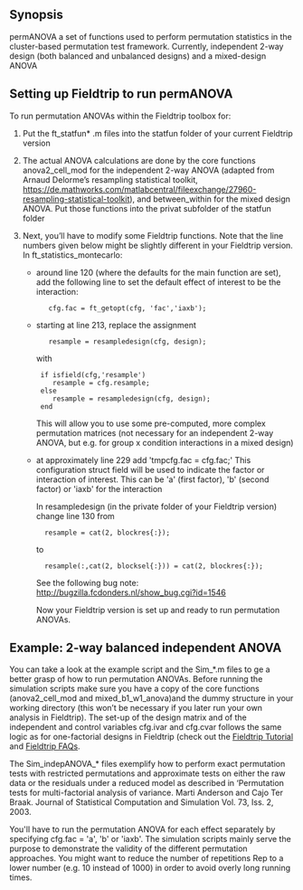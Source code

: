 ## Synopsis

permANOVA a set of functions used to perform permutation statistics in the cluster-based permutation test framework. 
Currently, independent 2-way design (both balanced and unbalanced designs) and a mixed-design ANOVA

## Setting up Fieldtrip to run permANOVA

To run permutation ANOVAs within the Fieldtrip toolbox for:

1. Put the ft_statfun* .m files into the statfun folder of your current Fieldtrip version

2. The actual ANOVA calculations are done by the core functions anova2_cell_mod for the independent 2-way ANOVA (adapted from Arnaud Delorme’s resampling statistical toolkit, 
https://de.mathworks.com/matlabcentral/fileexchange/27960-resampling-statistical-toolkit), and between_within for the mixed design ANOVA. Put those functions into the privat subfolder of the statfun folder 

3. Next, you’ll have to modify some Fieldtrip functions. Note that the line numbers given below might be slightly different in your Fieldtrip version. 
In ft_statistics_montecarlo:
   * around line 120 (where the defaults for the main function are set), add the following line to set the default effect of interest to be the interaction: 
   
            cfg.fac = ft_getopt(cfg, 'fac','iaxb');

   * starting at line 213, replace the assignment 
   
            resample = resampledesign(cfg, design); 
     
     with

          if isfield(cfg,'resample') 
             resample = cfg.resample; 
          else 
             resample = resampledesign(cfg, design); 
          end

      This will allow you to use some pre-computed, more complex permutation matrices (not necessary for an independent 2-way  ANOVA, but e.g. for group x condition interactions in a mixed design) 

    * at approximately line 229 add 'tmpcfg.fac = cfg.fac;'
      This configuration struct field will be used to indicate the factor or interaction of interest. This can be 'a' (first factor), 'b' (second factor) or 'iaxb' for the interaction

      In resampledesign (in the private folder of your Fieldtrip version) change line 130 from 

            resample = cat(2, blockres{:}); 
         to 

            resample(:,cat(2, blocksel{:})) = cat(2, blockres{:}); 

      See the following bug note: http://bugzilla.fcdonders.nl/show_bug.cgi?id=1546

      Now your Fieldtrip version is set up and ready to run permutation ANOVAs.


## Example: 2-way balanced independent ANOVA

You can take a look at the example script and the Sim_*.m files to ge a better grasp of how to run permutation ANOVAs. Before running the simulation scripts make sure you have a copy of the core functions (anova2_cell_mod and mixed_b1_w1_anova)and the dummy structure in your working directory (this won’t be necessary if you later run your own analysis in Fieldtrip). The set-up of the design matrix and of the independent and control variables cfg.ivar and cfg.cvar follows the same logic as for one-factorial designs in Fieldtrip (check out the [Fieldtrip Tutorial](http://www.fieldtriptoolbox.org/tutorial/cluster_permutation_timelock) and [Fieldtrip FAQs](http://www.fieldtriptoolbox.org/faq/how_can_i_use_the_ivar_uvar_wvar_and_cvar_options_to_precisely_control_the_permutations?s[]=design&s[]=matrix).


The Sim_indepANOVA_* files exemplify how to perform exact permutation tests with restricted permutations and approximate tests on either the raw data or the residuals under a reduced model as described in ‘Permutation tests for multi-factorial analysis of variance. Marti Anderson and Cajo Ter Braak. Journal of Statistical Computation and Simulation Vol. 73, Iss. 2, 2003.  

You'll have to run the permutation ANOVA for each effect separately by specifying cfg.fac = 'a', 'b' or 'iaxb'. The simulation scripts mainly serve the purpose to demonstrate the validity of the different permutation approaches. You might want to reduce the number of repetitions Rep to a lower number (e.g. 10 instead of 1000) in order to avoid overly long running times.

